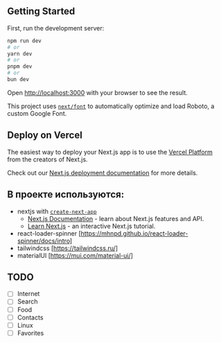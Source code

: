 ## Getting Started

First, run the development server:

```bash
npm run dev
# or
yarn dev
# or
pnpm dev
# or
bun dev
```

Open [http://localhost:3000](http://localhost:3000) with your browser to see the result.

This project uses [`next/font`](https://nextjs.org/docs/basic-features/font-optimization) to automatically optimize and load Roboto, a custom Google Font.

## Deploy on Vercel

The easiest way to deploy your Next.js app is to use the [Vercel Platform](https://vercel.com/new?utm_medium=default-template&filter=next.js&utm_source=create-next-app&utm_campaign=create-next-app-readme) from the creators of Next.js.

Check out our [Next.js deployment documentation](https://nextjs.org/docs/deployment) for more details.

## В проекте используются:
- nextjs with [`create-next-app`](https://github.com/vercel/next.js/tree/canary/packages/create-next-app)
  - [Next.js Documentation](https://nextjs.org/docs) - learn about Next.js features and API.
  - [Learn Next.js](https://nextjs.org/learn) - an interactive Next.js tutorial.
- react-loader-spinner [https://mhnpd.github.io/react-loader-spinner/docs/intro]
- tailwindcss [https://tailwindcss.ru/]
- materialUI [https://mui.com/material-ui/]

## TODO
- [ ] Internet
- [ ] Search
- [ ] Food
- [ ] Contacts
- [ ] Linux
- [ ] Favorites